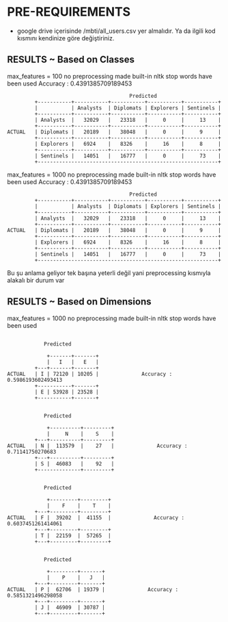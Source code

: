 # PRE-REQUIREMENTS

* google drive içerisinde /mbti/all_users.csv yer almalıdır. Ya da ilgili kod kısmını kendinize göre değiştiriniz.


## RESULTS ~ Based on Classes

max_features = 100
no preprocessing made
built-in nltk stop words have been used
Accuracy : 0.4391385709189453

```
                                        Predicted 
         +-----------+-----------+-----------+-----------+-----------+
         |           | Analysts  | Diplomats | Explorers | Sentinels |
         +-----------+-----------+-----------+-----------+-----------+
         | Analysts  |   32029   |   23318   |     0     |     13    |
         +-----------+-----------+-----------+-----------+-----------+
ACTUAL   | Diplomats |   20189   |   38048   |     0     |     9     |
         +-----------+-----------+-----------+-----------+-----------+
         | Explorers |   6924    |   8326    |     16    |     8     |
         +-----------+-----------+-----------+-----------+-----------+
         | Sentinels |   14051   |   16777   |     0     |     73    |
         +-----------------------------------------------------------+

```

max_features = 1000
no preprocessing made
built-in nltk stop words have been used
Accuracy : 0.4391385709189453


```
                                        Predicted 
         +-----------+-----------+-----------+-----------+-----------+
         |           | Analysts  | Diplomats | Explorers | Sentinels |
         +-----------+-----------+-----------+-----------+-----------+
         | Analysts  |   32029   |   23318   |     0     |     13    |
         +-----------+-----------+-----------+-----------+-----------+
ACTUAL   | Diplomats |   20189   |   38048   |     0     |     9     |
         +-----------+-----------+-----------+-----------+-----------+
         | Explorers |   6924    |   8326    |     16    |     8     |
         +-----------+-----------+-----------+-----------+-----------+
         | Sentinels |   14051   |   16777   |     0     |     73    |
         +-----------------------------------------------------------+

```

Bu şu anlama geliyor tek başına yeterli değil yani preprocessing
kısmıyla alakalı bir durum var


## RESULTS ~ Based on Dimensions

max_features = 1000
no preprocessing made
built-in nltk stop words have been used

```

            Predicted                        

             +-------+-------+
             |   I   |   E   |
         +---+-------+-------+
ACTUAL   | I | 72120 | 10205 |              Accuracy : 0.5986193602493413
         +-----------+-------+
         | E | 53928 | 23528 |
         +-----------+-------+
         

            Predicted                        

             +----------+---------+
             |     N    |    S    |
         +---+----------+---------+
ACTUAL   | N |  113579  |    27   |              Accuracy : 0.71141750270683
         +---+----------+---------+
         | S |  46083   |    92   |
         +--------------+---------+


            Predicted                        

             +---------+---------+
             |    F    |    T    |
         +---+---------+---------+
ACTUAL   | F |  39202  |  41155  |              Accuracy : 0.6037451261414061
         +---+---------+---------+
         | T |  22159  |  57265  |
         +---+---------+---------+


            Predicted                        

             +---------+-------+
             |    P    |   J   |
         +---+---------+-------+
ACTUAL   | P |  62706  | 19379 |              Accuracy : 0.5851321496298058
         +---+---------+-------+
         | J |  46909  | 30787 |
         +---+---------+-------+
         
 
         
